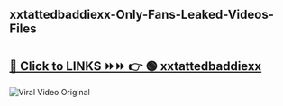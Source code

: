 
 ## xxtattedbaddiexx-Only-Fans-Leaked-Videos-Files

# <h2><a href="https://mediaupload.pro?xxtattedbaddiexx">🔗 Click to LINKS ⏩⏩ 👉 🟢 xxtattedbaddiexx </a></h2>

<a href="https://mediaupload.pro?xxtattedbaddiexx" rel="nofollow" data-target="animated-image.originalLink"><img src="https://i.ibb.co.com/xMMVF88/686577567.gif" alt="Viral Video Original" style="max-width: 100%; display: inline-block;" data-target="animated-image.originalImage"></a>